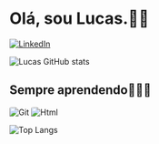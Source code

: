# Olá, sou Lucas.👋🏾

[![LinkedIn](https://img.shields.io/badge/LinkedIn-0077B5?style=for-the-badge&logo=linkedin&logoColor=white)](https://www.linkedin.com/in/lucas-santos-a93777173/)

![Lucas GitHub stats](https://github-readme-stats.vercel.app/api?username=Zeudiex&show_icons=true&theme=synthwave)

## Sempre aprendendo👨🏾‍💻

<div style="display: inline_block">
    <img alt="Git" style="border-radius: 10%" src="https://img.shields.io/badge/GIT-E44C30?style=for-the-badge&logo=git&logoColor=white"/>
    <img alt="Html" style="border-radius: 10%" src="https://img.shields.io/badge/HTML5-E34F26?style=for-the-badge&logo=html5&logoColor=white"/>
</div>

![Top Langs](https://github-readme-stats.vercel.app/api/top-langs/?username=Zeudiex&layout=compact&theme=synthwave)
